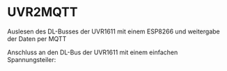 # UVR2MQTT
Auslesen des DL-Busses der UVR1611 mit einem ESP8266 und weitergabe der Daten per MQTT


Anschluss an den DL-Bus der UVR1611 mit einem einfachen Spannungsteiler:
